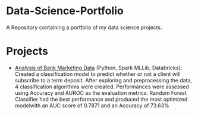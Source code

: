 # Data-Science-Portfolio
A Repository containing a portfolio of my data science projects. 

# Projects
- [Analysis of Bank Marketing Data](https://adamgregg95.github.io) (Python, Spark MLLib, Databricks): Created a classification model to predict whether or not a client will subscribe to a term deposit. After exploring and preprocessing the data, 4 classification algorithms were created. Performances were assessed using Accuracy and AUROC as the evaluation metrics. Random Forest Classifier had the best performance and produced the most optimized modelwith an AUC score of 0.7871 and an Accuracy of 73.63%
